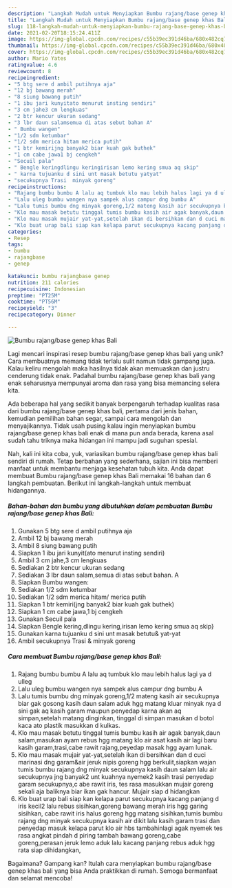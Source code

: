 ```yaml
---
description: "Langkah Mudah untuk Menyiapkan Bumbu rajang/base genep khas Bali, Lezat"
title: "Langkah Mudah untuk Menyiapkan Bumbu rajang/base genep khas Bali, Lezat"
slug: 118-langkah-mudah-untuk-menyiapkan-bumbu-rajang-base-genep-khas-bali-lezat
date: 2021-02-20T18:15:24.411Z
image: https://img-global.cpcdn.com/recipes/c55b39ec391d46ba/680x482cq70/bumbu-rajangbase-genep-khas-bali-foto-resep-utama.jpg
thumbnail: https://img-global.cpcdn.com/recipes/c55b39ec391d46ba/680x482cq70/bumbu-rajangbase-genep-khas-bali-foto-resep-utama.jpg
cover: https://img-global.cpcdn.com/recipes/c55b39ec391d46ba/680x482cq70/bumbu-rajangbase-genep-khas-bali-foto-resep-utama.jpg
author: Mario Yates
ratingvalue: 4.6
reviewcount: 8
recipeingredient:
- "5 btg sere d ambil putihnya aja"
- "12 bj bawang merah"
- "8 siung bawang putih"
- "1 ibu jari kunyitato menurut insting sendiri"
- "3 cm jahe3 cm lengkuas"
- "2 btr kencur ukuran sedang"
- "3 lbr daun salamsemua di atas sebut bahan A"
- " Bumbu wangen"
- "1/2 sdm ketumbar"
- "1/2 sdm merica hitam merica putih"
- "1 btr kemirijng banyak2 biar kuah gak buthek"
- "1 cm cabe jawa1 bj cengkeh"
- "Secuil pala"
- " Bengle keringdlingu keringirisan lemo kering smua aq skip"
- " karna tujuanku d sini unt masak betutu yatyat"
- "secukupnya Trasi  minyak goreng"
recipeinstructions:
- "Rajang bumbu bumbu A lalu aq tumbuk klo mau lebih halus lagi ya d ulleg"
- "Lalu uleg bumbu wangen nya sampek alus campur dng bumbu A"
- "Lalu tumis bumbu dng minyak goreng,1/2 mateng kasih air secukupnya biar gak gosong kasih daun salam aduk hgg matang kluar minyak nya d sini gak aq kasih garam maupun penyedap karna akan aq simpan,setelah matang dinginkan, tinggal di simpan masukan d botol kaca ato plastik masukkan d kulkas."
- "Klo mau masak betutu tinggal tumis bumbu kasih air agak banyak,daun salam,masukan ayam rebus hgg matang klo air asat kasih air lagi baru kasih garam,trasi,cabe rawit rajang,peyedap masak hgg ayam lunak."
- "Klo mau masak mujair yat-yat,setelah ikan di bersihkan dan d cuci marinasi dng garam&amp;air jeruk nipis goreng hgg berkulit,siapkan wajan tumis bumbu rajang dng minyak secukupnya kasih daun salam lalu air secukupnya jng banyak2 unt kuahnya nyemek2 kasih trasi penyedap garam secukupnya,c abe rawit iris, tes rasa masukkan mujair goreng sekali aja baliknya biar ikan gak hancur. Mujair siap d hidangkan"
- "Klo buat urap bali siap kan kelapa parut secukupnya kacang panjang d iris kecil2 lalu rebus sisihkan,goreng bawang merah iris hgg garing sisihkan, cabe rawit iris halus goreng hgg matang sisihkan,tumis bumbu rajang dng minyak secukupnya kasih air dikit lalu kasih garam trasi dan penyedap masuk kelapa parut klo air hbs tambahinlagi agak nyemek tes rasa angkat pindah d piring tambah bawang goreng,cabe goreng,perasan jeruk lemo aduk lalu kacang panjang rebus aduk hgg rata siap dihidangkan,"
categories:
- Resep
tags:
- bumbu
- rajangbase
- genep

katakunci: bumbu rajangbase genep 
nutrition: 211 calories
recipecuisine: Indonesian
preptime: "PT25M"
cooktime: "PT56M"
recipeyield: "3"
recipecategory: Dinner

---
```



![Bumbu rajang/base genep khas Bali](https://img-global.cpcdn.com/recipes/c55b39ec391d46ba/680x482cq70/bumbu-rajangbase-genep-khas-bali-foto-resep-utama.jpg)

Lagi mencari inspirasi resep bumbu rajang/base genep khas bali yang unik? Cara membuatnya memang tidak terlalu sulit namun tidak gampang juga. Kalau keliru mengolah maka hasilnya tidak akan memuaskan dan justru cenderung tidak enak. Padahal bumbu rajang/base genep khas bali yang enak seharusnya mempunyai aroma dan rasa yang bisa memancing selera kita.

Ada beberapa hal yang sedikit banyak berpengaruh terhadap kualitas rasa dari bumbu rajang/base genep khas bali, pertama dari jenis bahan, kemudian pemilihan bahan segar, sampai cara mengolah dan menyajikannya. Tidak usah pusing kalau ingin menyiapkan bumbu rajang/base genep khas bali enak di mana pun anda berada, karena asal sudah tahu triknya maka hidangan ini mampu jadi suguhan spesial.




Nah, kali ini kita coba, yuk, variasikan bumbu rajang/base genep khas bali sendiri di rumah. Tetap berbahan yang sederhana, sajian ini bisa memberi manfaat untuk membantu menjaga kesehatan tubuh kita. Anda dapat membuat Bumbu rajang/base genep khas Bali memakai 16 bahan dan 6 langkah pembuatan. Berikut ini langkah-langkah untuk membuat hidangannya.

<!--inarticleads1-->

##### Bahan-bahan dan bumbu yang dibutuhkan dalam pembuatan Bumbu rajang/base genep khas Bali:

1. Gunakan 5 btg sere d ambil putihnya aja
1. Ambil 12 bj bawang merah
1. Ambil 8 siung bawang putih
1. Siapkan 1 ibu jari kunyit(ato menurut insting sendiri)
1. Ambil 3 cm jahe,3 cm lengkuas
1. Sediakan 2 btr kencur ukuran sedang
1. Sediakan 3 lbr daun salam,semua di atas sebut bahan. A
1. Siapkan  Bumbu wangen:
1. Sediakan 1/2 sdm ketumbar
1. Sediakan 1/2 sdm merica hitam/ merica putih
1. Siapkan 1 btr kemiri(jng banyak2 biar kuah gak buthek)
1. Siapkan 1 cm cabe jawa,1 bj cengkeh
1. Gunakan Secuil pala
1. Siapkan  Bengle kering,dlingu kering,irisan lemo kering smua aq skip}
1. Gunakan  karna tujuanku d sini unt masak betutu&amp; yat-yat
1. Ambil secukupnya Trasi &amp; minyak goreng




<!--inarticleads2-->

##### Cara membuat Bumbu rajang/base genep khas Bali:

1. Rajang bumbu bumbu A lalu aq tumbuk klo mau lebih halus lagi ya d ulleg
1. Lalu uleg bumbu wangen nya sampek alus campur dng bumbu A
1. Lalu tumis bumbu dng minyak goreng,1/2 mateng kasih air secukupnya biar gak gosong kasih daun salam aduk hgg matang kluar minyak nya d sini gak aq kasih garam maupun penyedap karna akan aq simpan,setelah matang dinginkan, tinggal di simpan masukan d botol kaca ato plastik masukkan d kulkas.
1. Klo mau masak betutu tinggal tumis bumbu kasih air agak banyak,daun salam,masukan ayam rebus hgg matang klo air asat kasih air lagi baru kasih garam,trasi,cabe rawit rajang,peyedap masak hgg ayam lunak.
1. Klo mau masak mujair yat-yat,setelah ikan di bersihkan dan d cuci marinasi dng garam&amp;air jeruk nipis goreng hgg berkulit,siapkan wajan tumis bumbu rajang dng minyak secukupnya kasih daun salam lalu air secukupnya jng banyak2 unt kuahnya nyemek2 kasih trasi penyedap garam secukupnya,c abe rawit iris, tes rasa masukkan mujair goreng sekali aja baliknya biar ikan gak hancur. Mujair siap d hidangkan
1. Klo buat urap bali siap kan kelapa parut secukupnya kacang panjang d iris kecil2 lalu rebus sisihkan,goreng bawang merah iris hgg garing sisihkan, cabe rawit iris halus goreng hgg matang sisihkan,tumis bumbu rajang dng minyak secukupnya kasih air dikit lalu kasih garam trasi dan penyedap masuk kelapa parut klo air hbs tambahinlagi agak nyemek tes rasa angkat pindah d piring tambah bawang goreng,cabe goreng,perasan jeruk lemo aduk lalu kacang panjang rebus aduk hgg rata siap dihidangkan,




Bagaimana? Gampang kan? Itulah cara menyiapkan bumbu rajang/base genep khas bali yang bisa Anda praktikkan di rumah. Semoga bermanfaat dan selamat mencoba!

